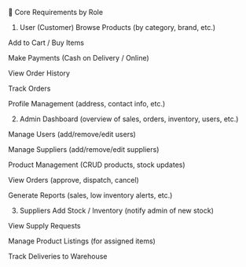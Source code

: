 🔧 Core Requirements by Role
1. User (Customer)
Browse Products (by category, brand, etc.)

Add to Cart / Buy Items

Make Payments (Cash on Delivery / Online)

View Order History

Track Orders

Profile Management (address, contact info, etc.)

2. Admin
Dashboard (overview of sales, orders, inventory, users, etc.)

Manage Users (add/remove/edit users)

Manage Suppliers (add/remove/edit suppliers)

Product Management (CRUD products, stock updates)

View Orders (approve, dispatch, cancel)

Generate Reports (sales, low inventory alerts, etc.)

3. Suppliers
Add Stock / Inventory (notify admin of new stock)

View Supply Requests

Manage Product Listings (for assigned items)

Track Deliveries to Warehouse